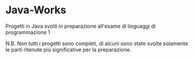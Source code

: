# Java-Works

Progetti in Java svolti in preparazione all'esame di linguaggi di programmazione 1

N.B. Non tutti i progetti sono completi, di alcuni sono state svolte solamente le parti ritenute più significative per la preparazione.
